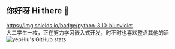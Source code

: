 ## 你好呀 Hi there 👋

https://img.shields.io/badge/python-3.10-blueviolet  
大二学生一枚，正在努力学习嵌入式开发，时不时也喜欢整点其他的活
![yepHiu's GitHub stats](https://github-readme-stats.vercel.app/api?username=yepHiu)
